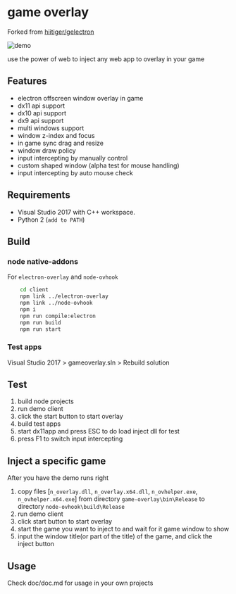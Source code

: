 # game overlay

Forked from [hiitiger/gelectron](https://github.com/hiitiger/gelectron)

![demo](https://raw.githubusercontent.com/hiitiger/gelectron/master/screenshot/gelectron3.gif)

use the power of web to inject any web app to overlay in your game

## Features

- electron offscreen window overlay in game
- dx11 api support
- dx10 api support
- dx9 api support
- multi windows support
- window z-index and focus
- in game sync drag and resize
- window draw policy
- input intercepting by manually control
- custom shaped window (alpha test for mouse handling)
- input intercepting by auto mouse check

## Requirements

- Visual Studio 2017 with C++ workspace.
- Python 2 (`add to PATH`)

## Build

### node native-addons

For `electron-overlay` and `node-ovhook`

```bash
    cd client
    npm link ../electron-overlay
    npm link ../node-ovhook
    npm i
    npm run compile:electron
    npm run build
    npm run start
```

### Test apps

Visual Studio 2017 > gameoverlay.sln > Rebuild solution

## Test

1. build node projects
2. run demo client
3. click the start button to start overlay
4. build test apps
5. start dx11app and press ESC to do load inject dll for test
6. press F1 to switch input intercepting

## Inject a specific game

After you have the demo runs right

1. copy files [`n_overlay.dll`, `n_overlay.x64.dll`, `n_ovhelper.exe`, `n_ovhelper.x64.exe`] from directory `game-overlay\bin\Release` to directory `node-ovhook\build\Release`
2. run demo client
3. click start button to start overlay
4. start the game you want to inject to and wait for it game window to show
5. input the window title(or part of the title) of the game, and click the inject button

## Usage

Check doc/doc.md for usage in your own projects
